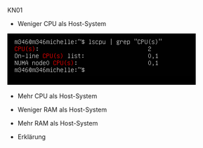 KN01
- Weniger CPU als Host-System

![imageOfWenigerCPU](screenshots/KN01/wenigerCPU.png)
- Mehr  CPU als Host-System

- Weniger RAM als Host-System

- Mehr  RAM als Host-System

- Erklärung
